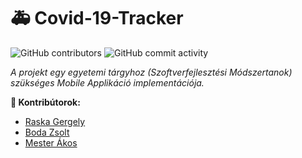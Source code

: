 # **:ambulance: Covid-19-Tracker**

![GitHub contributors](https://img.shields.io/github/contributors/GTDiablo/Covid-19-Tracker?color=green) ![GitHub commit activity](https://img.shields.io/github/commit-activity/w/GTDiablo/Covid-19-Tracker?color=green)

_A projekt egy egyetemi tárgyhoz (Szoftverfejlesztési Módszertanok) szükséges Mobile Applikáció implementációja._

**:handshake: Kontribútorok:**
- [Raska Gergely](www.github.com/wenjaze)
- [Boda Zsolt](www.github.com/GTDiablo)
- [Mester Ákos](www.github.com/mesterakos963)
